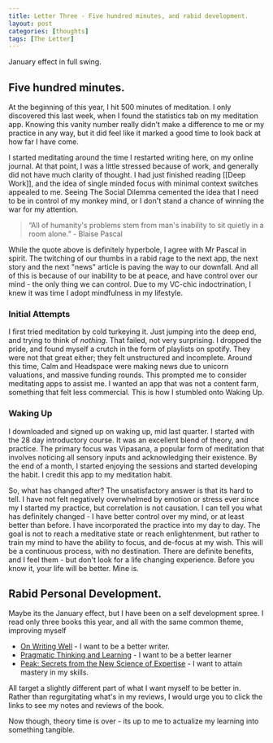 ```yaml
---
title: Letter Three - Five hundred minutes, and rabid development.
layout: post
categories: [thoughts]
tags: [The Letter]
---
```


January effect in full swing.

## Five hundred minutes.

At the beginning of this year, I hit 500 minutes of meditation. I only discovered this last week, when I found the statistics tab on my meditation app. Knowing this vanity number really didn't make a difference to me or my practice in any way, but it did feel like it marked a good time to look back at how far I have come.

I started meditating around the time I restarted writing here, on my online journal. At that point, I was a little stressed because of work, and generally did not have much clarity of thought. I had just finished reading [[Deep Work]], and the idea of single minded focus with minimal context switches appealed to me. Seeing The Social Dilemma cemented the idea that I need to be in control of my monkey mind, or I don't stand a chance of winning the war for my attention. 

> “All of humanity's problems stem from man's inability to sit quietly in a room alone.” - Blaise Pascal

While the quote above is definitely hyperbole, I agree with Mr Pascal in spirit. The twitching of our thumbs in a rabid rage to the next app, the next story and the next "news" article is paving the way to our downfall. And all of this is because of our inability to be at peace, and have control over our mind - the only thing we can control. Due to my VC-chic indoctrination, I knew it was time I adopt mindfulness in my lifestyle.

### Initial Attempts
I first tried meditation by cold turkeying it. Just jumping into the deep end, and trying to think of *nothing*. That failed, not very surprising. I dropped the pride, and found myself a crutch in the form of playlists on spotify. They were not that great either; they felt unstructured and incomplete. Around this time, Calm and Headspace were making news due to unicorn valuations, and massive funding rounds. This prompted me to consider meditating apps to assist me. I wanted an app that was not a content farm, something that felt less commercial. This is how I stumbled onto Waking Up.

### Waking Up
I downloaded and signed up on waking up, mid last quarter. I started with the 28 day introductory course. It was an excellent blend of theory, and practice. The primary focus was Vipasana, a popular form of meditation that involves noticing all sensory inputs and acknowledging their existence. By the end of a month, I started enjoying the sessions and started developing the habit. I credit this app to my meditation habit.

So, what has changed after? The unsatisfactory answer is that its hard to tell. I have not felt negatively overwhelmed by emotion or stress ever since my I started my practice, but correlation is not causation. I can tell you what has definitely changed - I have better control over my mind, or at least better than before. I have incorporated the practice into my day to day. The goal is not to reach a meditative state or reach enlightenment, but rather to train my mind to have the ability to focus, and de-focus at my wish. This will be a continuous process, with no destination. There are definite benefits, and I feel them - but don't look for a life changing experience. Before you know it, your life will be better. Mine is.

## Rabid Personal Development.
Maybe its the January effect, but I have been on a self development spree. I read only three books this year, and all with the same common theme, improving myself
* [On Writing Well](https://advait.live/writing-well/) - I want to be a better writer.
* [Pragmatic Thinking and Learning](https://advait.live/pragmatic-thinking/) - I want to be a better learner
* [Peak: Secrets from the New Science of Expertise](https://advait.live/Peak/) - I want to attain mastery in my skills.

All target a slightly different part of what I want myself to be better in. Rather than regurgitating what's in my reviews, I would urge you to click the links to see my notes and reviews of the book. 

Now though, theory time is over - its up to me to actualize my learning into something tangible.
